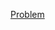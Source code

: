 [Problem]( https://codingcompetitions.withgoogle.com/kickstart/round/000000000019ff48/00000000003f4ed8)
